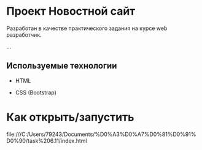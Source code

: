 # Проект Новостной сайт 

Разработан в качестве практического задания на курсе web разработчик.

…

## Используемые технологии

* HTML

* CSS (Bootstrap)



# Как открыть/запустить

file:///C:/Users/79243/Documents/%D0%A3%D0%A7%D0%81%D0%91%D0%90/task%206.11/index.html